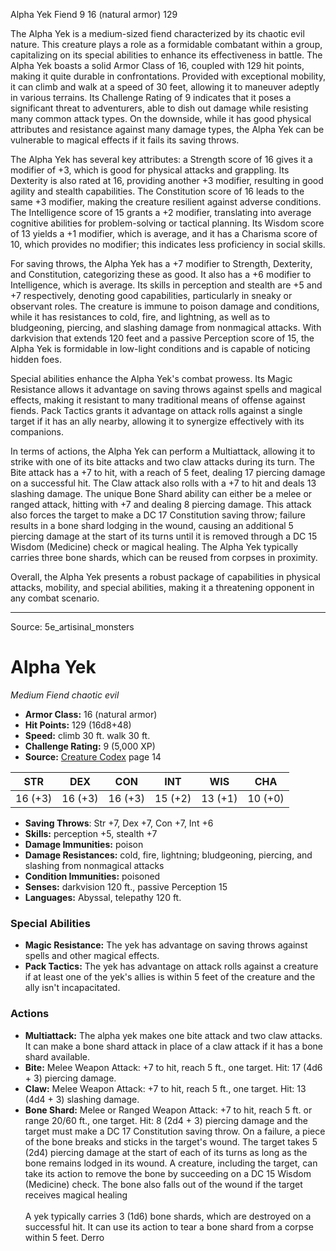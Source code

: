 <MonsterName/>Alpha Yek</MonsterName>
<CreatureType/>Fiend</CreatureType>
<CR/>9</CR>
<AC/>16 (natural armor)</AC>
<HP/>129</HP>
<summary>The Alpha Yek is a medium-sized fiend characterized by its chaotic evil nature. This creature plays a role as a formidable combatant within a group, capitalizing on its special abilities to enhance its effectiveness in battle. The Alpha Yek boasts a solid Armor Class of 16, coupled with 129 hit points, making it quite durable in confrontations. Provided with exceptional mobility, it can climb and walk at a speed of 30 feet, allowing it to maneuver adeptly in various terrains. Its Challenge Rating of 9 indicates that it poses a significant threat to adventurers, able to dish out damage while resisting many common attack types. On the downside, while it has good physical attributes and resistance against many damage types, the Alpha Yek can be vulnerable to magical effects if it fails its saving throws.</summary>

<detail>

The Alpha Yek has several key attributes: a Strength score of 16 gives it a modifier of +3, which is good for physical attacks and grappling. Its Dexterity is also rated at 16, providing another +3 modifier, resulting in good agility and stealth capabilities. The Constitution score of 16 leads to the same +3 modifier, making the creature resilient against adverse conditions. The Intelligence score of 15 grants a +2 modifier, translating into average cognitive abilities for problem-solving or tactical planning. Its Wisdom score of 13 yields a +1 modifier, which is average, and it has a Charisma score of 10, which provides no modifier; this indicates less proficiency in social skills.

For saving throws, the Alpha Yek has a +7 modifier to Strength, Dexterity, and Constitution, categorizing these as good. It also has a +6 modifier to Intelligence, which is average. Its skills in perception and stealth are +5 and +7 respectively, denoting good capabilities, particularly in sneaky or observant roles. The creature is immune to poison damage and conditions, while it has resistances to cold, fire, and lightning, as well as to bludgeoning, piercing, and slashing damage from nonmagical attacks. With darkvision that extends 120 feet and a passive Perception score of 15, the Alpha Yek is formidable in low-light conditions and is capable of noticing hidden foes.

Special abilities enhance the Alpha Yek's combat prowess. Its Magic Resistance allows it advantage on saving throws against spells and magical effects, making it resistant to many traditional means of offense against fiends. Pack Tactics grants it advantage on attack rolls against a single target if it has an ally nearby, allowing it to synergize effectively with its companions.

In terms of actions, the Alpha Yek can perform a Multiattack, allowing it to strike with one of its bite attacks and two claw attacks during its turn. The Bite attack has a +7 to hit, with a reach of 5 feet, dealing 17 piercing damage on a successful hit. The Claw attack also rolls with a +7 to hit and deals 13 slashing damage. The unique Bone Shard ability can either be a melee or ranged attack, hitting with +7 and dealing 8 piercing damage. This attack also forces the target to make a DC 17 Constitution saving throw; failure results in a bone shard lodging in the wound, causing an additional 5 piercing damage at the start of its turns until it is removed through a DC 15 Wisdom (Medicine) check or magical healing. The Alpha Yek typically carries three bone shards, which can be reused from corpses in proximity.

Overall, the Alpha Yek presents a robust package of capabilities in physical attacks, mobility, and special abilities, making it a threatening opponent in any combat scenario.</detail>



---

Source: 5e_artisinal_monsters

# Alpha Yek

*Medium* *Fiend* *chaotic evil*

- **Armor Class:** 16 (natural armor)
- **Hit Points:** 129 (16d8+48)
- **Speed:** climb 30 ft. walk 30 ft.
- **Challenge Rating:** 9 (5,000 XP)
- **Source:** [Creature Codex](https://koboldpress.com/kpstore/product/creature-codex-for-5th-edition-dnd) page 14

| STR | DEX | CON | INT | WIS | CHA |
| --- | --- | --- | --- | --- | --- |
| 16 (+3) | 16 (+3) | 16 (+3) | 15 (+2) | 13 (+1) | 10 (+0) |

- **Saving Throws**: Str +7, Dex +7, Con +7, Int +6
- **Skills:** perception +5, stealth +7
- **Damage Immunities:** poison
- **Damage Resistances:** cold, fire, lightning; bludgeoning, piercing, and slashing from nonmagical attacks
- **Condition Immunities:** poisoned
- **Senses:** darkvision 120 ft., passive Perception 15
- **Languages:** Abyssal, telepathy 120 ft.

### Special Abilities

- **Magic Resistance:** The yek has advantage on saving throws against spells and other magical effects.
- **Pack Tactics:** The yek has advantage on attack rolls against a creature if at least one of the yek's allies is within 5 feet of the creature and the ally isn't incapacitated.

### Actions

- **Multiattack:** The alpha yek makes one bite attack and two claw attacks. It can make a bone shard attack in place of a claw attack if it has a bone shard available.
- **Bite:** Melee Weapon Attack: +7 to hit, reach 5 ft., one target. Hit: 17 (4d6 + 3) piercing damage.
- **Claw:** Melee Weapon Attack: +7 to hit, reach 5 ft., one target. Hit: 13 (4d4 + 3) slashing damage.
- **Bone Shard:** Melee or Ranged Weapon Attack: +7 to hit, reach 5 ft. or range 20/60 ft., one target. Hit: 8 (2d4 + 3) piercing damage and the target must make a DC 17 Constitution saving throw. On a failure, a piece of the bone breaks and sticks in the target's wound. The target takes 5 (2d4) piercing damage at the start of each of its turns as long as the bone remains lodged in its wound. A creature, including the target, can take its action to remove the bone by succeeding on a DC 15 Wisdom (Medicine) check. The bone also falls out of the wound if the target receives magical healing <br><br>A yek typically carries 3 (1d6) bone shards, which are destroyed on a successful hit. It can use its action to tear a bone shard from a corpse within 5 feet. Derro




